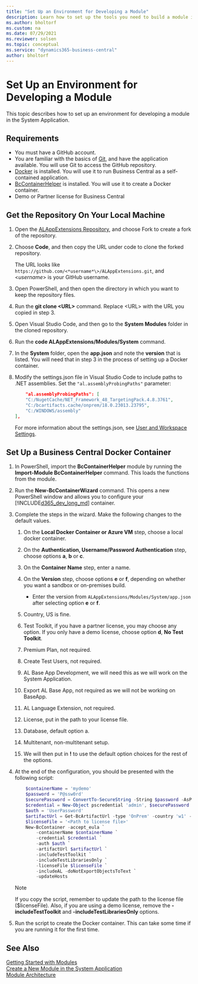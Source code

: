 ```yaml
---
title: "Set Up an Environment for Developing a Module"
description: Learn how to set up the tools you need to build a module in the System Applicaton.
ms.author: bholtorf
ms.custom: na
ms.date: 07/29/2021
ms.reviewer: solsen
ms.topic: conceptual
ms.service: "dynamics365-business-central"
author: bholtorf
---
```


# Set Up an Environment for Developing a Module

This topic describes how to set up an environment for developing a module in the System Application.

## Requirements

- You must have a GitHub account.
- You are familiar with the basics of [Git](https://git-scm.com/), and have the application available. You will use Git to access the GitHub repository.
- [Docker](https://www.docker.com/) is installed. You will use it to run Business Central as a self-contained application.
- [BcContainerHelper](https://www.powershellgallery.com/packages/BcContainerHelper/) is installed. You will use it to create a Docker container.
- Demo or Partner license for Business Central

## Get the Repository On Your Local Machine

1. Open the [ALAppExtensions Repository](https://github.com/microsoft/ALAppExtensions), and choose Fork to create a fork of the repository.
2. Choose **Code**, and then copy the URL under code to clone the forked repository.  

    The URL looks like `https://github.com/<*username*\>/ALAppExtensions.git`, and <*username*> is your GitHub username.
3. Open PowerShell, and then open the directory in which you want to keep the repository files.
4. Run the **git clone \<URL>** command. Replace \<URL> with the URL you copied in step 3.
5. Open Visual Studio Code, and then go to the **System Modules** folder in the cloned repository.
6. Run the **code ALAppExtensions/Modules/System** command.
7. In the **System** folder, open the **app.json** and note the **version** that is listed. You will need that in step 3 in the process of setting up a Docker container.
8. Modify the settings.json file in Visual Studio Code to include paths to .NET assemblies. Set the `"al.assemblyProbingPaths"` parameter:  

    ```json
        "al.assemblyProbingPaths": [
        "C:/NugetCache/NET_Framework_48_TargetingPack.4.8.3761",
        "C:/bcartifacts.cache/onprem/18.0.23013.23795",
        "C:/WINDOWS/assembly"
    ],
    ```

    For more information about the settings.json, see [User and Workspace Settings](https://code.visualstudio.com/docs/getstarted/settings).

## Set Up a Business Central Docker Container

1. In PowerShell, import the **BcContainerHelper** module by running the **Import-Module BcContainerHelper** command. This loads the functions from the module. 
2. Run the **New-BcContainerWizard** command. This opens a new PowerShell window and allows you to configure your [!INCLUDE[d365_dev_long_md](includes/d365_dev_long_md.md)] container.
3. Complete the steps in the wizard. Make the following changes to the default values. 

    1. On the **Local Docker Container or Azure VM** step, choose a local docker container.
    2. On the **Authentication, Username/Password Authentication** step, choose options **a**, **b** or **c**.
    3. On the **Container Name** step, enter a name.
    4. On the **Version** step, choose options **e** or **f**, depending on whether you want a sandbox or on-premises build.

        - Enter the version from `ALAppExtensions/Modules/System/app.json` after selecting option **e** or **f**.
    5. Country, US is fine.
    6. Test Toolkit, if you have a partner license, you may choose any option. If you only have a demo license, choose option **d**, **No Test Toolkit**. 
    7. Premium Plan, not required.
    8. Create Test Users, not required.
    9. AL Base App Development, we will need this as we will work on the System Application.
    10. Export AL Base App, not required as we will not be working on BaseApp.
    11. AL Language Extension, not required.
    12. License, put in the path to your license file.
    13. Database, default option a.
    14. Multitenant, non-multitenant setup.
    15. We will then put in **!** to use the default option choices for the rest of the options.
4. At the end of the configuration, you should be presented with the following script:

    ```powershell
        $containerName = 'mydemo'
        $password = 'P@ssw0rd'
        $securePassword = ConvertTo-SecureString -String $password -AsPlainText -Force
        $credential = New-Object pscredential 'admin', $securePassword
        $auth = 'UserPassword'
        $artifactUrl = Get-BcArtifactUrl -type 'OnPrem' -country 'w1' -select 'Latest'
        $licenseFile = '<Path to license file>'
        New-BcContainer -accept_eula `
            -containerName $containerName `
            -credential $credential `
            -auth $auth `
            -artifactUrl $artifactUrl `
            -includeTestToolkit `
            -includeTestLibrariesOnly `
            -licenseFile $licenseFile `
            -includeAL -doNotExportObjectsToText `
            -updateHosts
    ```

   > [!NOTE]
   > If you copy the script, remember to update the path to the license file ($licenseFile). Also, if you are using a demo license, remove the **-includeTestToolkit** and **-includeTestLibrariesOnly** options.
5. Run the script to create the Docker container. This can take some time if you are running it for the first time.

## See Also
[Getting Started with Modules](devenv-getting-started.md)  
[Create a New Module in the System Application](devenv-new-module.md)  
[Module Architecture](devenv-blueprint.md)  
